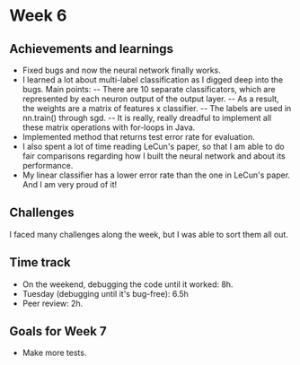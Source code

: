 # Week 6
## Achievements and learnings
- Fixed bugs and now the neural network finally works.
- I learned a lot about multi-label classification as I digged deep into the bugs. Main points: 
 -- There are 10 separate classificators, which are represented by each neuron output of the output layer.
 -- As a result, the weights are a matrix of features x classifier.
 -- The labels are used in nn.train() through sgd.
 -- It is really, really dreadful to implement all these matrix operations with for-loops in Java.
- Implemented method that returns test error rate for evaluation.
- I also spent a lot of time reading LeCun's paper, so that I am able to do fair comparisons regarding how I built the neural network and about its performance.
- My linear classifier has a lower error rate than the one in LeCun's paper. And I am very proud of it!

## Challenges
I faced many challenges along the week, but I was able to sort them all out.

## Time track
- On the weekend, debugging the code until it worked: 8h.
- Tuesday (debugging until it's bug-free): 6.5h
- Peer review: 2h.

## Goals for Week 7
- Make more tests.
